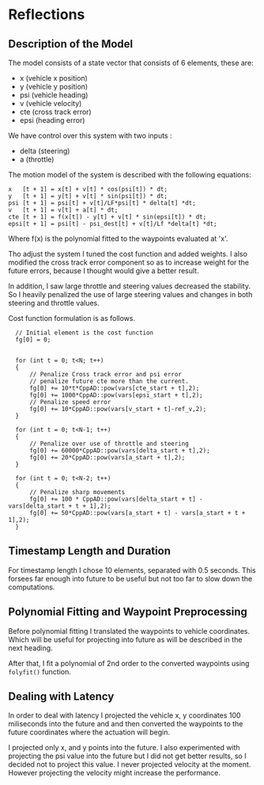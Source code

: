# Reflections


## Description of the Model

The model consists of a state vector that consists of 6 elements, these are: 

* x (vehicle x position)
* y (vehicle y position)
* psi (vehicle heading)
* v (vehicle velocity)
* cte (cross track error)
* epsi (heading error)

We have control over this system with two inputs :

* delta (steering)
* a (throttle)


The motion model of the system is described with the following equations:

    x   [t + 1] = x[t] + v[t] * cos(psi[t]) * dt;
    y   [t + 1] = y[t] + v[t] * sin(psi[t]) * dt;
    psi [t + 1] = psi[t] + v[t]/LF*psi[t] * delta[t] *dt;
    v   [t + 1] = v[t] + a[t] * dt;
    cte [t + 1] = f(x[t]) - y[t] + v[t] * sin(epsi[t]) * dt;  
    epsi[t + 1] = psi[t] - psi_dest[t] + v[t]/Lf *delta[t] *dt; 

Where f(x) is the polynomial fitted to the waypoints evaluated at 'x'.


Tho adjust the system I tuned the cost function and added weights. I also modified the cross track error component so as to increase weight for the future errors, because I thought would give a better result.

In addition, I saw large throttle and steering values decreased the stability. So I heavily penalized the use of large steering values and changes in both steering and throttle values.

Cost function formulation is as follows.

	  // Initial element is the cost function
	  fg[0] = 0;
	  
	  
	  for (int t = 0; t<N; t++)
	  {
		  // Penalize Cross track error and psi error
		  // penalize future cte more than the current.
		  fg[0] += 10*t*CppAD::pow(vars[cte_start + t],2);
		  fg[0] += 1000*CppAD::pow(vars[epsi_start + t],2);
		  // Penalize speed error
		  fg[0] += 10*CppAD::pow(vars[v_start + t]-ref_v,2);
	  }
	  
	  for (int t = 0; t<N-1; t++)
	  {
		  // Penalize over use of throttle and steering
		  fg[0] += 60000*CppAD::pow(vars[delta_start + t],2);
		  fg[0] += 20*CppAD::pow(vars[a_start + t],2);
	  }
	  
	  for (int t = 0; t<N-2; t++)
	  {
		  // Penalize sharp movements
		  fg[0] += 100 * CppAD::pow(vars[delta_start + t] - vars[delta_start + t + 1],2);
		  fg[0] += 50*CppAD::pow(vars[a_start + t] - vars[a_start + t + 1],2);
	  }


## Timestamp Length and Duration

For timestamp length I chose 10 elements, separated with 0.5 seconds. This forsees far enough into future to be useful but not too far to slow down the computations.


## Polynomial Fitting and Waypoint Preprocessing

Before polynomial fitting I translated the waypoints to vehicle coordinates. Which will be useful for projecting into future as will be described in the next heading.  

After that, I fit a polynomial of 2nd order to the converted waypoints using `folyfit()` function.

## Dealing with Latency

In order to deal with latency I projected the vehicle x, y coordinates 100 miliseconds into the future and and then converted the waypoints to the future coordinates where the actuation will begin. 

I projected only x, and y points into the future. I also experimented with projecting the psi value into the future but I did not get better results, so I decided not to project this value. I never projected velocity at the moment. However projecting the velocity might increase the performance. 

